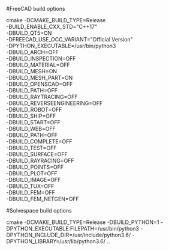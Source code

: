 #FreeCAD build options

cmake -DCMAKE_BUILD_TYPE=Release \
      -BUILD_ENABLE_CXX_STD="C++17" \
      -DBUILD_QT5=ON \
      -DFREECAD_USE_OCC_VARIANT="Official Version" \
      -DPYTHON_EXECUTABLE=/usr/bin/python3 \
      -DBUILD_ARCH=OFF \
      -DBUILD_INSPECTION=OFF \
      -DBUILD_MATERIAL=OFF \
      -DBUILD_MESH=ON \
      -DBUILD_MESH_PART=ON \
      -DBUILD_OPENSCAD=OFF \
      -DBUILD_PATH=OFF \
      -DBUILD_RAYTRACING=OFF \
      -DBUILD_REVERSEENGINEERING=OFF \
      -DBUILD_ROBOT=OFF \
      -DBUILD_SHIP=OFF \
      -DBUILD_START=OFF \
      -DBUILD_WEB=OFF\
      -DBUILD_PATH=OFF\
      -DBUILD_COMPLETE=OFF\
      -DBUILD_TEST=OFF\
      -DBUILD_SURFACE=OFF\
      -DBUILD_RAYRACING=OFF\
      -DBUILD_POINTS=OFF\
      -DBUILD_PLOT=OFF\
      -DBUILD_IMAGE=OFF\
      -DBUILD_TUX=OFF\
      -DBUILD_FEM=OFF \
      -DBUILD_FEM_NETGEN=OFF 


#Solvespace build options

cmake -DCMAKE_BUILD_TYPE=Release 
	-DBUILD_PYTHON=1 
	-DPYTHON_EXECUTABLE:FILEPATH=/usr/bin/python3 
	-DPYTHON_INCLUDE_DIR=/usr/include/python3.6/ 
	-DPYTHON_LIBRARY=/usr/lib/python3.6/  ..


